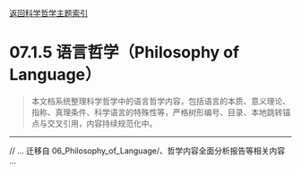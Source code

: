 [返回科学哲学主题索引](./README.md)

# 07.1.5 语言哲学（Philosophy of Language）

> 本文档系统整理科学哲学中的语言哲学内容，包括语言的本质、意义理论、指称、真理条件、科学语言的特殊性等，严格树形编号、目录、本地跳转锚点与交叉引用，内容持续规范化中。

---

// ... 迁移自 06_Philosophy_of_Language/、哲学内容全面分析报告等相关内容 ...
